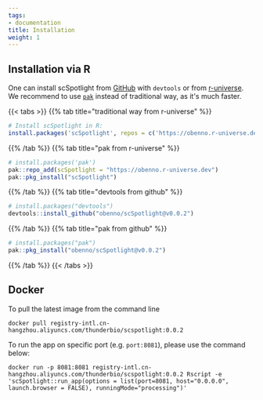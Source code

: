 ```yaml
---
tags:
- documentation
title: Installation
weight: 1
---
```



## Installation via R

One can install scSpotlight from [GitHub](https://github.com/obenno/scSpotlight) with `devtools`
or from [r-universe](https://r-universe.dev). 
We recommend to use [`pak`](https://pak.r-lib.org/) instead of traditional way, as it's much faster.

{{< tabs >}}
{{% tab title="traditional way from r-universe" %}}
```r
# Install scSpotlight in R:
install.packages('scSpotlight', repos = c('https://obenno.r-universe.dev', 'https://cloud.r-project.org'))
```
{{% /tab %}}
{{% tab title="pak from r-universe" %}}
```r
# install.packages('pak')
pak::repo_add(scSpotlight = "https://obenno.r-universe.dev")
pak::pkg_install("scSpotlight")
```
{{% /tab %}}
{{% tab title="devtools from github" %}}
```r
# install.packages("devtools")
devtools::install_github("obenno/scSpotlight@v0.0.2")
```
{{% /tab %}}
{{% tab title="pak from github" %}}
```r
# install.packages("pak")
pak::pkg_install("obenno/scSpotlight@v0.0.2")
```
{{% /tab %}}
{{< /tabs >}}


## Docker

To pull the latest image from the command line

```
docker pull registry-intl.cn-hangzhou.aliyuncs.com/thunderbio/scspotlight:0.0.2
```

To run the app on specific port (e.g. `port:8081`), please use the command below:

```
docker run -p 8081:8081 registry-intl.cn-hangzhou.aliyuncs.com/thunderbio/scspotlight:0.0.2 Rscript -e 'scSpotlight::run_app(options = list(port=8081, host="0.0.0.0", launch.browser = FALSE), runningMode="processing")'
```
